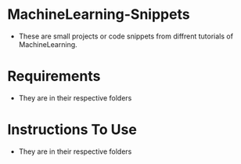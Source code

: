 # MachineLearning-Snippets
- These are small projects or code snippets from diffrent tutorials of MachineLearning.

# Requirements
 - They are in their respective folders
 
# Instructions To Use
  - They are in their respective folders
